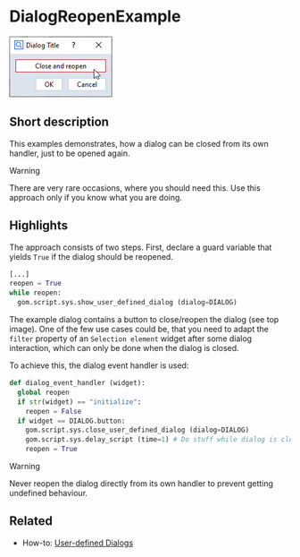 # DialogReopenExample

![](dialog_reopen_example.jpg)

## Short description

This examples demonstrates, how a dialog can be closed from its own handler, just to be opened again.

> [!WARNING]
> There are very rare occasions, where you should need this. Use this approach only if you know what you are doing.

## Highlights

The approach consists of two steps. First, declare a guard variable that yields `True` if the dialog should be reopened.

```python
[...]
reopen = True
while reopen:
  gom.script.sys.show_user_defined_dialog (dialog=DIALOG)
```

The example dialog contains a button to close/reopen the dialog (see top image). One of the few use cases could be, that you need to adapt the `filter` property of an `Selection element` widget after some dialog interaction, which can only be done when the dialog is closed.

To achieve this, the dialog event handler is used:

```python
def dialog_event_handler (widget):
  global reopen
  if str(widget) == "initialize":
    reopen = False
  if widget == DIALOG.button:
    gom.script.sys.close_user_defined_dialog (dialog=DIALOG)
    gom.script.sys.delay_script (time=1) # Do stuff while dialog is closed
    reopen = True
```

> [!WARNING]
> Never reopen the dialog directly from its own handler to prevent getting undefined behaviour.

## Related

* How-to: [User-defined Dialogs](https://zeissiqs.github.io/zeiss-inspect-addon-api/2025/howtos/python_api_introduction/user_defined_dialogs.html)
